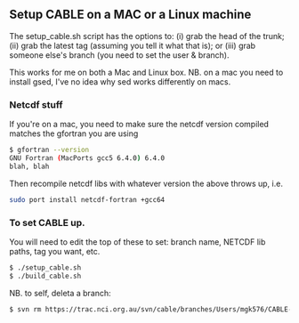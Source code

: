 ## Setup CABLE on a MAC or a Linux machine

The setup_cable.sh script has the options to: (i) grab the head of the trunk; (ii) grab the latest tag (assuming you tell it what that is); or (iii) grab someone else's branch (you need to set the user & branch).

This works for me on both a Mac and Linux box. NB. on a mac you need to install gsed, I've no idea why sed works differently on macs.

### Netcdf stuff

If you're on a mac, you need to make sure the netcdf version compiled matches the gfortran you are using

```bash
$ gfortran --version
GNU Fortran (MacPorts gcc5 6.4.0) 6.4.0
blah, blah
```

Then recompile netcdf libs with whatever version the above throws up, i.e.

```bash
sudo port install netcdf-fortran +gcc64
```

### To set CABLE up.

You will need to edit the top of these to set: branch name, NETCDF lib paths, tag you want, etc.

```bash
$ ./setup_cable.sh
$ ./build_cable.sh
```

NB. to self, deleta a branch:

```bash
$ svn rm https://trac.nci.org.au/svn/cable/branches/Users/mgk576/CABLE-trunk -m "Deleting branch"
```
